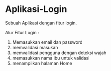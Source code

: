 # Aplikasi-Login
Sebuah Aplikasi dengan fitur login.

Alur Fitur Login :
1. Memasukkan email dan password
2. memvalidasi masukan
3. memvalidasi pengguna dengan deteksi wajah
4. memasukkan nama ibu untuk validasi
5. menampilkan halaman Home
